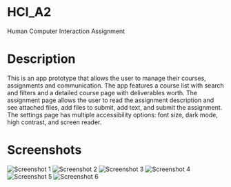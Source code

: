 # HCI_A2
Human Computer Interaction Assignment

# Description
This is an app prototype that allows the user to manage their courses, assignments and communication. The app features a course list with search and filters and a detailed course page with deliverables worth. The assignment page allows the user to read the assignment description and see attached files, add files to submit, add text, and submit the assignment. The settings page has multiple accessibility options: font size, dark mode, high contrast, and screen reader.

# Screenshots
![Screenshot 1](1.png)
![Screenshot 2](2.png)
![Screenshot 3](3.png)
![Screenshot 4](4.png)
![Screenshot 5](5.png)
![Screenshot 6](6.png)
